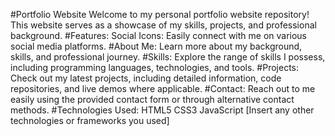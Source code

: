 #Portfolio Website
Welcome to my personal portfolio website repository! This website serves as a showcase of my skills, projects, and professional background.
#Features:
Social Icons:
Easily connect with me on various social media platforms.
#About Me:
Learn more about my background, skills, and professional journey.
#Skills:
Explore the range of skills I possess, including programming languages, technologies, and tools.
#Projects:
Check out my latest projects, including detailed information, code repositories, and live demos where applicable.
#Contact:
Reach out to me easily using the provided contact form or through alternative contact methods.
#Technologies Used:
HTML5
CSS3
JavaScript
[Insert any other technologies or frameworks you used]
